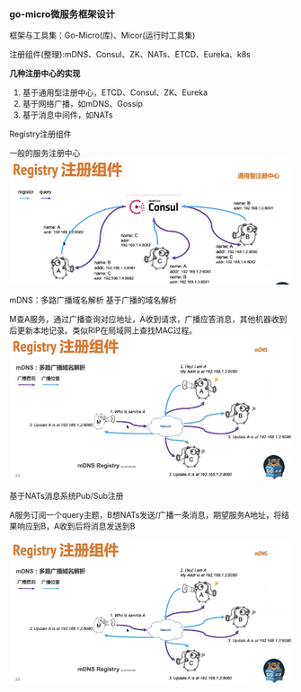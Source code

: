 ### go-micro微服务框架设计  


框架与工具集：Go-Micro(库)、Micor(运行时工具集)   


注册组件(整理):mDNS、Consul、ZK、NATs、ETCD、Eureka、k8s 

**几种注册中心的实现**

1. 基于通用型注册中心，ETCD、Consul、ZK、Eureka  
2. 基于网络广播，如mDNS、Gossip   
3. 基于消息中间件，如NATs   

Registry注册组件   

一般的服务注册中心
![consul](../images/20191012-go-micro-consul.png)

mDNS：多路广播域名解析 基于广播的域名解析   

M查A服务，通过广播查询对应地址，A收到请求，广播应答消息，其他机器收到后更新本地记录。类似RIP在局域网上查找MAC过程。   
![mdns](../images/20191012-go-micro-mdns.png)



基于NATs消息系统Pub/Sub注册   

A服务订阅一个query主题，B想NATs发送/广播一条消息，期望服务A地址，将结果响应到B，A收到后将消息发送到B  

![mdns](../images/20191012-go-micro-mdns.png)


